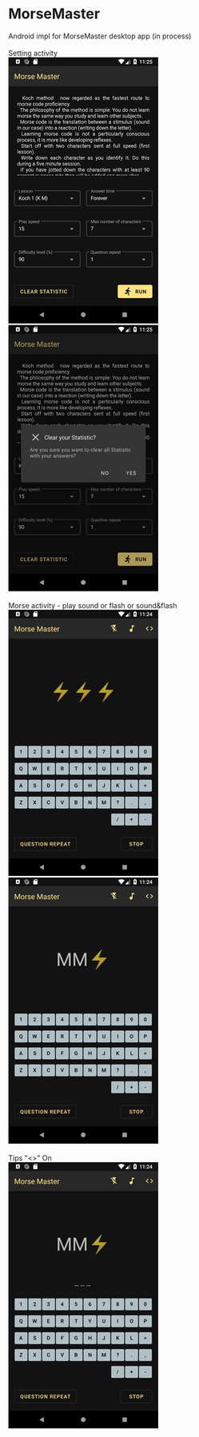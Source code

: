 # MorseMaster
Android impl for MorseMaster desktop app (in process)<br>
<br>
Setting activity<br>
![alt text](screenshots/pic1.png)
![alt text](screenshots/pic2.png)<br>
<br>
Morse activity - play sound or flash or sound&flash<br>
![alt text](screenshots/pic3.png)
![alt text](screenshots/pic4.png)<br>
<br>
Tips "<>" On<br>
![alt text](screenshots/pic5.png)
